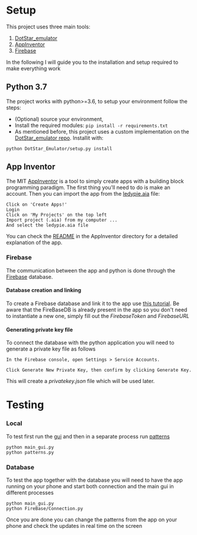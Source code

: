 # Setup
This project uses three main tools:
1. [DotStar_emulator](https://github.com/chrisrossx/DotStar_Emulator)
2. [AppInventor](http://appinventor.mit.edu/)
3. [Firebase](https://console.firebase.google.com/)

In the following I will guide you to the installation and setup required to make everything work

## Python 3.7
The project works with python>=3.6, to setup your environment follow the steps:
- (Optional) source your environment, 
- Install the required modules: `pip install -r requirements.txt `
- As mentioned before, this project uses a custom implementation on the [DotStar_emulator repo](https://github.com/chrisrossx/DotStar_Emulator). Installit with:
```
python DotStar_Emulator/setup.py install
```

## App Inventor
The MIT [AppInventor](http://appinventor.mit.edu/) is a tool to simply create apps with a building block programming paradigm. 
The first thing you'll need to do is make an account.
Then you can import the app from the [ledypie.aia](AppInventor/ledypie.aia) file:
```
Click on 'Create Apps!'
Login
Click on 'My Projects' on the top left 
Import project (.aia) from my computer ...
And select the ledypie.aia file
```
You can check the [README](AppInventor/README.md) in the AppInventor directory for a detailed explanation of the app.

### Firebase
The communication between the app and python is done through the [Firebase](https://console.firebase.google.com/) database.

#### Database creation and linking 
To create a Firebase database and link it to the app use [this tutorial](https://rominirani.com/tutorial-mit-app-inventor-firebase-4be95051c325).
Be aware that the FireBaseDB is already present in the app so you don't need to instantiate a new one, simply fill out the _FirebaseToken_ and _FirebaseURL_

#### Generating private key file
To connect the database with the python application you will need to generate a private key file as follows
```
In the Firebase console, open Settings > Service Accounts.

Click Generate New Private Key, then confirm by clicking Generate Key.
```
This will create a _privatekey.json_ file which will be used later.

# Testing
### Local 
To test first run the [gui](main_gui.py) and then in a separate process run [patterns](test.py)
```
python main_gui.py
python patterns.py
```

### Database
To test the app together with the database you will need to have the app running on your phone and start both connection and the main gui in different processes
```
python main_gui.py
python FireBase/Connection.py
```
Once you are done you can change the patterns from the app on your phone and check the updates in real time on the screen